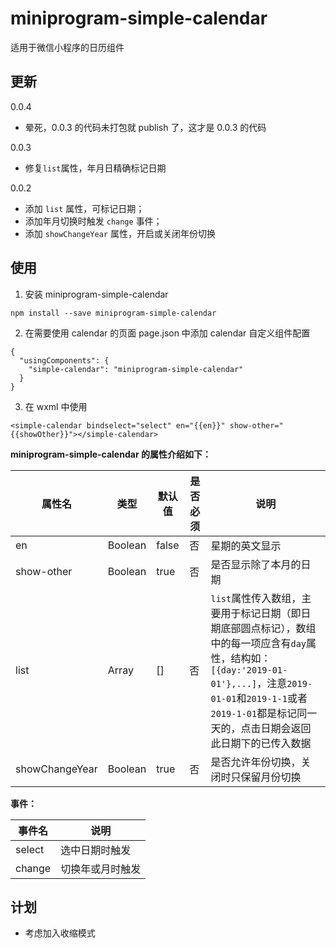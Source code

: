 # miniprogram-simple-calendar

适用于微信小程序的日历组件

## 更新

0.0.4

- 晕死，0.0.3 的代码未打包就 publish 了，这才是 0.0.3 的代码

0.0.3

- 修复`list`属性，年月日精确标记日期

0.0.2

- 添加 `list` 属性，可标记日期；
- 添加年月切换时触发 `change` 事件；
- 添加 `showChangeYear` 属性，开启或关闭年份切换

## 使用

1. 安装 miniprogram-simple-calendar

```
npm install --save miniprogram-simple-calendar
```

2. 在需要使用 calendar 的页面 page.json 中添加 calendar 自定义组件配置

```
{
  "usingComponents": {
    "simple-calendar": "miniprogram-simple-calendar"
  }
}
```

3. 在 wxml 中使用

```
<simple-calendar bindselect="select" en="{{en}}" show-other="{{showOther}}"></simple-calendar>
```

**miniprogram-simple-calendar 的属性介绍如下：**

| 属性名         | 类型    | 默认值 | 是否必须 | 说明                                                                                                                                                                                                                           |
| -------------- | ------- | ------ | -------- | ------------------------------------------------------------------------------------------------------------------------------------------------------------------------------------------------------------------------------ |
| en             | Boolean | false  | 否       | 星期的英文显示                                                                                                                                                                                                                 |
| show-other     | Boolean | true   | 否       | 是否显示除了本月的日期                                                                                                                                                                                                         |
| list           | Array   | []     | 否       | `list`属性传入数组，主要用于标记日期（即日期底部圆点标记），数组中的每一项应含有`day`属性，结构如：`[{day:'2019-01-01'},...]`，注意`2019-01-01`和`2019-1-1`或者`2019-1-01`都是标记同一天的，点击日期会返回此日期下的已传入数据 |
| showChangeYear | Boolean | true   | 否       | 是否允许年份切换，关闭时只保留月份切换                                                                                                                                                                                         |

**事件：**

| 事件名 | 说明             |
| ------ | ---------------- |
| select | 选中日期时触发   |
| change | 切换年或月时触发 |

## 计划

- 考虑加入收缩模式
